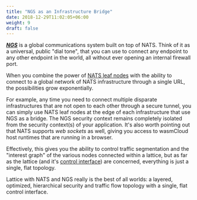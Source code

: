 ```yaml
---
title: "NGS as an Infrastructure Bridge"
date: 2018-12-29T11:02:05+06:00
weight: 9
draft: false
---
```


**_[NGS](https://synadia.com/ngs)_** is a global communications system built on top of NATS. Think of it as a universal, public "dial tone", that you can use to connect any endpoint to any other endpoint in the world, all without ever opening an internal firewall port.

When you combine the power of [NATS leaf nodes](../leaf-nodes) with the ability to connect to a global network of NATS infrastructure through a single URL, the possibilities grow exponentially.

For example, any time you need to connect multiple disparate infrastructures that are not open to each other through a secure tunnel, you can simply use NATS leaf nodes at the edge of each infrastructure that use NGS as a bridge. The NGS security context remains completely isolated from the security context(s) of your application. It's also worth pointing out that NATS supports _web sockets_ as well, giving you access to wasmCloud host runtimes that are running in a browser.

Effectively, this gives you the ability to control traffic segmentation and the "interest graph" of the various nodes connected within a lattice, but as far as the lattice (and it's [control interface](../control-interface)) are concerned, everything is just a single, flat topology.

Lattice with NATS and NGS really is the best of all worlds: a layered, optimized, hierarchical security and traffic flow topology with a single, flat control interface.
